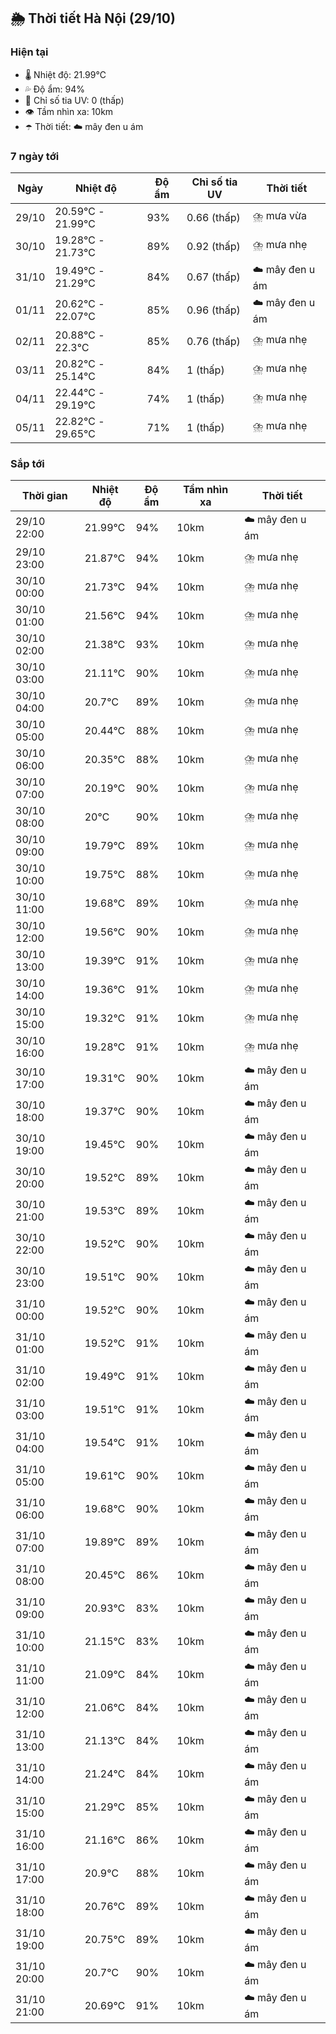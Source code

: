 ## 🌦️ Thời tiết Hà Nội (29/10)

### Hiện tại

- 🌡️ Nhiệt độ: 21.99℃
- 💦 Độ ẩm: 94%
- 🌟 Chỉ số tia UV: 0 (thấp)
- 👁️ Tầm nhìn xa: 10km
- ☂️ Thời tiết: ☁️ mây đen u ám

### 7 ngày tới

| Ngày | Nhiệt độ | Độ ẩm | Chỉ số tia UV | Thời tiết |
| --- | --- | --- | --- | --- |
| 29/10 | 20.59℃ - 21.99℃ | 93% | 0.66 (thấp) | ⛈️ mưa vừa |
| 30/10 | 19.28℃ - 21.73℃ | 89% | 0.92 (thấp) | ⛈️ mưa nhẹ |
| 31/10 | 19.49℃ - 21.29℃ | 84% | 0.67 (thấp) | ☁️ mây đen u ám |
| 01/11 | 20.62℃ - 22.07℃ | 85% | 0.96 (thấp) | ☁️ mây đen u ám |
| 02/11 | 20.88℃ - 22.3℃ | 85% | 0.76 (thấp) | ⛈️ mưa nhẹ |
| 03/11 | 20.82℃ - 25.14℃ | 84% | 1 (thấp) | ⛈️ mưa nhẹ |
| 04/11 | 22.44℃ - 29.19℃ | 74% | 1 (thấp) | ⛈️ mưa nhẹ |
| 05/11 | 22.82℃ - 29.65℃ | 71% | 1 (thấp) | ⛈️ mưa nhẹ |

### Sắp tới

| Thời gian | Nhiệt độ | Độ ẩm | Tầm nhìn xa | Thời tiết |
| --- | --- | --- | --- | --- |
| 29/10 22:00 | 21.99℃ | 94% | 10km | ☁️ mây đen u ám |
| 29/10 23:00 | 21.87℃ | 94% | 10km | ⛈️ mưa nhẹ |
| 30/10 00:00 | 21.73℃ | 94% | 10km | ⛈️ mưa nhẹ |
| 30/10 01:00 | 21.56℃ | 94% | 10km | ⛈️ mưa nhẹ |
| 30/10 02:00 | 21.38℃ | 93% | 10km | ⛈️ mưa nhẹ |
| 30/10 03:00 | 21.11℃ | 90% | 10km | ⛈️ mưa nhẹ |
| 30/10 04:00 | 20.7℃ | 89% | 10km | ⛈️ mưa nhẹ |
| 30/10 05:00 | 20.44℃ | 88% | 10km | ⛈️ mưa nhẹ |
| 30/10 06:00 | 20.35℃ | 88% | 10km | ⛈️ mưa nhẹ |
| 30/10 07:00 | 20.19℃ | 90% | 10km | ⛈️ mưa nhẹ |
| 30/10 08:00 | 20℃ | 90% | 10km | ⛈️ mưa nhẹ |
| 30/10 09:00 | 19.79℃ | 89% | 10km | ⛈️ mưa nhẹ |
| 30/10 10:00 | 19.75℃ | 88% | 10km | ⛈️ mưa nhẹ |
| 30/10 11:00 | 19.68℃ | 89% | 10km | ⛈️ mưa nhẹ |
| 30/10 12:00 | 19.56℃ | 90% | 10km | ⛈️ mưa nhẹ |
| 30/10 13:00 | 19.39℃ | 91% | 10km | ⛈️ mưa nhẹ |
| 30/10 14:00 | 19.36℃ | 91% | 10km | ⛈️ mưa nhẹ |
| 30/10 15:00 | 19.32℃ | 91% | 10km | ⛈️ mưa nhẹ |
| 30/10 16:00 | 19.28℃ | 91% | 10km | ⛈️ mưa nhẹ |
| 30/10 17:00 | 19.31℃ | 90% | 10km | ☁️ mây đen u ám |
| 30/10 18:00 | 19.37℃ | 90% | 10km | ☁️ mây đen u ám |
| 30/10 19:00 | 19.45℃ | 90% | 10km | ☁️ mây đen u ám |
| 30/10 20:00 | 19.52℃ | 89% | 10km | ☁️ mây đen u ám |
| 30/10 21:00 | 19.53℃ | 89% | 10km | ☁️ mây đen u ám |
| 30/10 22:00 | 19.52℃ | 90% | 10km | ☁️ mây đen u ám |
| 30/10 23:00 | 19.51℃ | 90% | 10km | ☁️ mây đen u ám |
| 31/10 00:00 | 19.52℃ | 90% | 10km | ☁️ mây đen u ám |
| 31/10 01:00 | 19.52℃ | 91% | 10km | ☁️ mây đen u ám |
| 31/10 02:00 | 19.49℃ | 91% | 10km | ☁️ mây đen u ám |
| 31/10 03:00 | 19.51℃ | 91% | 10km | ☁️ mây đen u ám |
| 31/10 04:00 | 19.54℃ | 91% | 10km | ☁️ mây đen u ám |
| 31/10 05:00 | 19.61℃ | 90% | 10km | ☁️ mây đen u ám |
| 31/10 06:00 | 19.68℃ | 90% | 10km | ☁️ mây đen u ám |
| 31/10 07:00 | 19.89℃ | 89% | 10km | ☁️ mây đen u ám |
| 31/10 08:00 | 20.45℃ | 86% | 10km | ☁️ mây đen u ám |
| 31/10 09:00 | 20.93℃ | 83% | 10km | ☁️ mây đen u ám |
| 31/10 10:00 | 21.15℃ | 83% | 10km | ☁️ mây đen u ám |
| 31/10 11:00 | 21.09℃ | 84% | 10km | ☁️ mây đen u ám |
| 31/10 12:00 | 21.06℃ | 84% | 10km | ☁️ mây đen u ám |
| 31/10 13:00 | 21.13℃ | 84% | 10km | ☁️ mây đen u ám |
| 31/10 14:00 | 21.24℃ | 84% | 10km | ☁️ mây đen u ám |
| 31/10 15:00 | 21.29℃ | 85% | 10km | ☁️ mây đen u ám |
| 31/10 16:00 | 21.16℃ | 86% | 10km | ☁️ mây đen u ám |
| 31/10 17:00 | 20.9℃ | 88% | 10km | ☁️ mây đen u ám |
| 31/10 18:00 | 20.76℃ | 89% | 10km | ☁️ mây đen u ám |
| 31/10 19:00 | 20.75℃ | 89% | 10km | ☁️ mây đen u ám |
| 31/10 20:00 | 20.7℃ | 90% | 10km | ☁️ mây đen u ám |
| 31/10 21:00 | 20.69℃ | 91% | 10km | ☁️ mây đen u ám |
